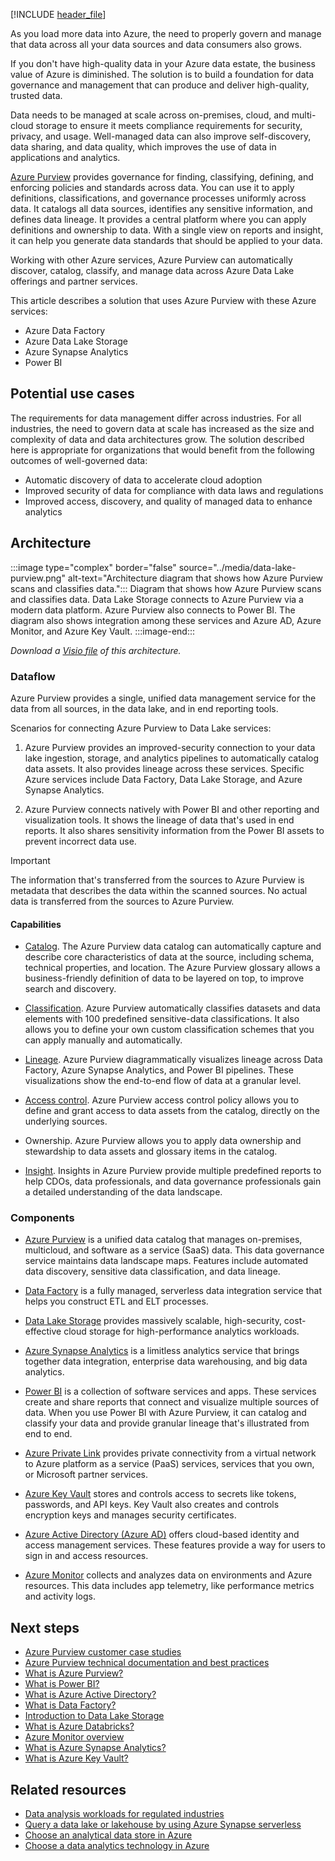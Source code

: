 [!INCLUDE [header_file](../../../includes/sol-idea-header.md)]

As you load more data into Azure, the need to properly govern and manage that data across all your data sources and data consumers also grows.

If you don't have high-quality data in your Azure data estate, the business value of Azure is diminished. The solution is to build a foundation for data governance and management that can produce and deliver high-quality, trusted data.

Data needs to be managed at scale across on-premises, cloud, and multi-cloud storage to ensure it meets compliance requirements for security, privacy, and usage. Well-managed data can also improve self-discovery, data sharing, and data quality, which improves the use of data in applications and analytics.

[Azure Purview](/azure/purview/overview) provides governance for finding, classifying, defining, and enforcing policies and standards across data. You can use it to apply definitions, classifications, and governance processes uniformly across data. It catalogs all data sources, identifies any sensitive information, and defines data lineage. It provides a central platform where you can apply definitions and ownership to data. With a single view on reports and insight, it can help you generate data standards that should be applied to your data.

Working with other Azure services, Azure Purview can automatically discover, catalog, classify, and manage data across Azure Data Lake offerings and partner services.

This article describes a solution that uses Azure Purview with these Azure services:

- Azure Data Factory
- Azure Data Lake Storage
- Azure Synapse Analytics
- Power BI

## Potential use cases

The requirements for data management differ across industries. For all industries, the need to govern data at scale has increased as the size and complexity of data and data architectures grow. The solution described here is appropriate for organizations that would benefit from the following outcomes of well-governed data:
- Automatic discovery of data to accelerate cloud adoption
- Improved security of data for compliance with data laws and regulations
- Improved access, discovery, and quality of managed data to enhance analytics

## Architecture

:::image type="complex" border="false" source="../media/data-lake-purview.png" alt-text="Architecture diagram that shows how Azure Purview scans and classifies data.":::
 Diagram that shows how Azure Purview scans and classifies data. Data Lake Storage connects to Azure Purview via a modern data platform. Azure Purview also connects to Power BI. The diagram also shows integration among these services and Azure AD, Azure Monitor, and Azure Key Vault.
:::image-end:::

_Download a [Visio file](https://arch-center.azureedge.net/data-lake-purview.vsdx) of this architecture._

### Dataflow
Azure Purview provides a single, unified data management service for the data from all sources, in the data lake, and in end reporting tools.

Scenarios for connecting Azure Purview to Data Lake services:

1. Azure Purview provides an improved-security connection to your data lake ingestion, storage, and analytics pipelines to automatically catalog data assets. It also provides lineage across these services. Specific Azure services include Data Factory, Data Lake Storage, and Azure Synapse Analytics.

2. Azure Purview connects natively with Power BI and other reporting and visualization tools. It shows the lineage of data that's used in end reports. It also shares sensitivity information from the Power BI assets to prevent incorrect data use.

> [!IMPORTANT]
> The information that's transferred from the sources to Azure Purview is metadata that describes the data within the scanned sources. No actual data is transferred from the sources to Azure Purview.

#### Capabilities

- [Catalog](/azure/purview/overview#data-catalog). The Azure Purview data catalog can automatically capture and describe core characteristics of data at the source, including schema, technical properties, and location. The Azure Purview glossary allows a business-friendly definition of data to be layered on top, to improve search and discovery.

- [Classification](/azure/purview/concept-best-practices-classification). Azure Purview automatically classifies datasets and data elements with 100 predefined sensitive-data classifications. It also allows you to define your own custom classification schemes that you can apply manually and automatically.

- [Lineage](/azure/purview/concept-best-practices-lineage-azure-data-factory). Azure Purview diagrammatically visualizes lineage across Data Factory, Azure Synapse Analytics, and Power BI pipelines. These visualizations show the end-to-end flow of data at a granular level.

- [Access control](/azure/purview/how-to-access-policies-storage). Azure Purview access control policy allows you to define and grant access to data assets from the catalog, directly on the underlying sources.

- Ownership. Azure Purview allows you to apply data ownership and stewardship to data assets and glossary items in the catalog.

- [Insight](/azure/purview/concept-insights). Insights in Azure Purview provide multiple predefined reports to help CDOs, data professionals, and data governance professionals gain a detailed understanding of the data landscape.

### Components

- [Azure Purview](https://azure.microsoft.com/services/purview) is a unified data catalog that manages on-premises, multicloud, and software as a service (SaaS) data. This data governance service maintains data landscape maps. Features include automated data discovery, sensitive data classification, and data lineage.

- [Data Factory](https://azure.microsoft.com/services/data-factory) is a fully managed, serverless data integration service that helps you construct ETL and ELT processes.

- [Data Lake Storage](https://azure.microsoft.com/services/storage/data-lake-storage) provides massively scalable, high-security, cost-effective cloud storage for high-performance analytics workloads.

- [Azure Synapse Analytics](https://azure.microsoft.com/services/synapse-analytics) is a limitless analytics service that brings together data integration, enterprise data warehousing, and big data analytics.

- [Power BI](https://powerbi.microsoft.com/what-is-power-bi) is a collection of software services and apps. These services create and share reports that connect and visualize multiple sources of data. When you use Power BI with Azure Purview, it can catalog and classify your data and provide granular lineage that's illustrated from end to end.

- [Azure Private Link](https://azure.microsoft.com/services/private-link) provides private connectivity from a virtual network to Azure platform as a service (PaaS) services, services that you own, or Microsoft partner services.

- [Azure Key Vault](https://azure.microsoft.com/services/key-vault) stores and controls access to secrets like tokens, passwords, and API keys. Key Vault also creates and controls encryption keys and manages security certificates.

- [Azure Active Directory (Azure AD)](https://azure.microsoft.com/services/active-directory) offers cloud-based identity and access management services. These features provide a way for users to sign in and access resources.

- [Azure Monitor](https://azure.microsoft.com/services/monitor) collects and analyzes data on environments and Azure resources. This data includes app telemetry, like performance metrics and activity logs.

## Next steps

- [Azure Purview customer case studies](https://customers.microsoft.com/en-us/search?sq=%22Azure%20Purview%22&ff=&p=0&so=story_publish_date%20desc)
- [Azure Purview technical documentation and best practices](/azure/purview/concept-best-practices-accounts)
- [What is Azure Purview?](/azure/purview/overview)
- [What is Power BI?](https://powerbi.microsoft.com/what-is-power-bi)
- [What is Azure Active Directory?](/azure/active-directory/fundamentals/active-directory-whatis)
- [What is Data Factory?](/azure/data-factory/introduction)
- [Introduction to Data Lake Storage](/azure/storage/blobs/data-lake-storage-introduction)
- [What is Azure Databricks?](/azure/databricks/scenarios/what-is-azure-databricks)
- [Azure Monitor overview](/azure/azure-monitor/overview)
- [What is Azure Synapse Analytics?](/azure/synapse-analytics/overview-what-is)
- [What is Azure Key Vault?](/azure/key-vault/general/basic-concepts)

## Related resources
- [Data analysis workloads for regulated industries](/azure/architecture/example-scenario/data/data-analysis-regulated-industries)
- [Query a data lake or lakehouse by using Azure Synapse serverless](/azure/architecture/example-scenario/data/synapse-exploratory-data-analytics)
- [Choose an analytical data store in Azure](/azure/architecture/data-guide/technology-choices/analytical-data-stores)
- [Choose a data analytics technology in Azure](/azure/architecture/data-guide/technology-choices/analysis-visualizations-reporting)